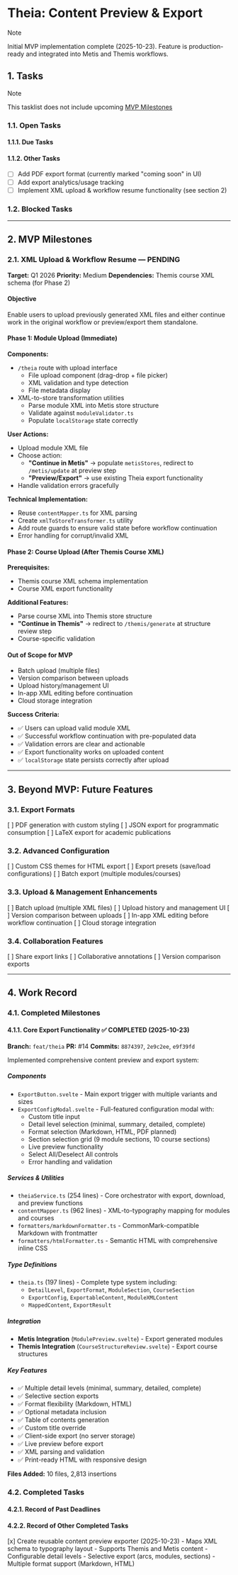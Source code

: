 # Theia: Content Preview & Export
> [!NOTE]
> Initial MVP implementation complete (2025-10-23). Feature is production-ready and integrated into Metis and Themis workflows.

## 1. Tasks
> [!NOTE]
> This tasklist does not include upcoming [MVP Milestones](docs/dev/roadmaps/Theia-MVP.md#2-mvp-milestones)

### 1.1. Open Tasks
#### 1.1.1. Due Tasks

#### 1.1.2. Other Tasks
- [ ] Add PDF export format (currently marked "coming soon" in UI)
- [ ] Add export analytics/usage tracking
- [ ] Implement XML upload & workflow resume functionality (see section 2)

### 1.2. Blocked Tasks

---

## 2. MVP Milestones

### 2.1. XML Upload & Workflow Resume — PENDING
**Target:** Q1 2026
**Priority:** Medium
**Dependencies:** Themis course XML schema (for Phase 2)

#### Objective
Enable users to upload previously generated XML files and either continue work in the original workflow or preview/export them standalone.

#### Phase 1: Module Upload (Immediate)
**Components:**
- `/theia` route with upload interface
  - File upload component (drag-drop + file picker)
  - XML validation and type detection
  - File metadata display
- XML-to-store transformation utilities
  - Parse module XML into Metis store structure
  - Validate against `moduleValidator.ts`
  - Populate `localStorage` state correctly

**User Actions:**
- Upload module XML file
- Choose action:
  - **"Continue in Metis"** → populate `metisStores`, redirect to `/metis/update` at preview step
  - **"Preview/Export"** → use existing Theia export functionality
- Handle validation errors gracefully

**Technical Implementation:**
- Reuse `contentMapper.ts` for XML parsing
- Create `xmlToStoreTransformer.ts` utility
- Add route guards to ensure valid state before workflow continuation
- Error handling for corrupt/invalid XML

#### Phase 2: Course Upload (After Themis Course XML)
**Prerequisites:**
- Themis course XML schema implementation
- Course XML export functionality

**Additional Features:**
- Parse course XML into Themis store structure
- **"Continue in Themis"** → redirect to `/themis/generate` at structure review step
- Course-specific validation

#### Out of Scope for MVP
- Batch upload (multiple files)
- Version comparison between uploads
- Upload history/management UI
- In-app XML editing before continuation
- Cloud storage integration

**Success Criteria:**
- ✅ Users can upload valid module XML
- ✅ Successful workflow continuation with pre-populated data
- ✅ Validation errors are clear and actionable
- ✅ Export functionality works on uploaded content
- ✅ `localStorage` state persists correctly after upload

---

## 3. Beyond MVP: Future Features

### 3.1. Export Formats
[ ] PDF generation with custom styling
[ ] JSON export for programmatic consumption
[ ] LaTeX export for academic publications

### 3.2. Advanced Configuration
[ ] Custom CSS themes for HTML export
[ ] Export presets (save/load configurations)
[ ] Batch export (multiple modules/courses)

### 3.3. Upload & Management Enhancements
[ ] Batch upload (multiple XML files)
[ ] Upload history and management UI
[ ] Version comparison between uploads
[ ] In-app XML editing before workflow continuation
[ ] Cloud storage integration

### 3.4. Collaboration Features
[ ] Share export links
[ ] Collaborative annotations
[ ] Version comparison exports

---

## 4. Work Record
### 4.1. Completed Milestones
#### 4.1.1. Core Export Functionality ✅ COMPLETED (2025-10-23)
**Branch:** `feat/theia`
**PR:** #14
**Commits:** `8874397`, `2e9c2ee`, `e9f39fd`

Implemented comprehensive content preview and export system:

##### Components
- `ExportButton.svelte` - Main export trigger with multiple variants and sizes
- `ExportConfigModal.svelte` - Full-featured configuration modal with:
  - Custom title input
  - Detail level selection (minimal, summary, detailed, complete)
  - Format selection (Markdown, HTML, PDF planned)
  - Section selection grid (9 module sections, 10 course sections)
  - Live preview functionality
  - Select All/Deselect All controls
  - Error handling and validation

##### Services & Utilities
- `theiaService.ts` (254 lines) - Core orchestrator with export, download, and preview functions
- `contentMapper.ts` (962 lines) - XML-to-typography mapping for modules and courses
- `formatters/markdownFormatter.ts` - CommonMark-compatible Markdown with frontmatter
- `formatters/htmlFormatter.ts` - Semantic HTML with comprehensive inline CSS

##### Type Definitions
- `theia.ts` (197 lines) - Complete type system including:
  - `DetailLevel`, `ExportFormat`, `ModuleSection`, `CourseSection`
  - `ExportConfig`, `ExportableContent`, `ModuleXMLContent`
  - `MappedContent`, `ExportResult`

##### Integration
- **Metis Integration** (`ModulePreview.svelte`) - Export generated modules
- **Themis Integration** (`CourseStructureReview.svelte`) - Export course structures

##### Key Features
- ✅ Multiple detail levels (minimal, summary, detailed, complete)
- ✅ Selective section exports
- ✅ Format flexibility (Markdown, HTML)
- ✅ Optional metadata inclusion
- ✅ Table of contents generation
- ✅ Custom title override
- ✅ Client-side export (no server storage)
- ✅ Live preview before export
- ✅ XML parsing and validation
- ✅ Print-ready HTML with responsive design

**Files Added:** 10 files, 2,813 insertions

### 4.2. Completed Tasks
#### 4.2.1. Record of Past Deadlines

#### 4.2.2. Record of Other Completed Tasks
[x] Create reusable content preview exporter (2025-10-23)
    - Maps XML schema to typography layout
    - Supports Themis and Metis content
    - Configurable detail levels
    - Selective export (arcs, modules, sections)
    - Multiple format support (Markdown, HTML)

